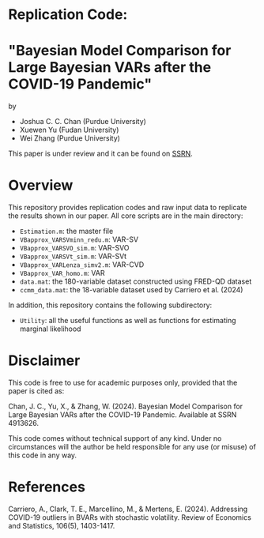 # Replication Code:
# "Bayesian Model Comparison for Large Bayesian VARs after the COVID-19 Pandemic"
by
- Joshua C. C. Chan (Purdue University)
- Xuewen Yu (Fudan University)
- Wei Zhang (Purdue University)

This paper is under review and it can be found on [SSRN](https://papers.ssrn.com/sol3/papers.cfm?abstract_id=4913626).

# Overview
This repository provides replication codes and raw input data to replicate the results shown in our paper. All core scripts are in the main directory:
- `Estimation.m`: the master file
- `VBapprox_VARSVminn_redu.m`: VAR-SV
- `VBapprox_VARSVO_sim.m`: VAR-SVO
- `VBapprox_VARSVt_sim.m`: VAR-SVt
- `VBapprox_VARLenza_simv2.m`: VAR-CVD
- `VBapprox_VAR_homo.m`: VAR
- `data.mat`: the 180-variable dataset constructed using FRED-QD dataset
- `ccmm_data.mat`: the 18-variable dataset used by Carriero et al. (2024)
  
In addition, this repository contains the following subdirectory:
- `Utility`: all the useful functions as well as functions for estimating marginal likelihood

# Disclaimer
This code is free to use for academic purposes only, provided that the paper is cited as:

Chan, J. C., Yu, X., & Zhang, W. (2024). Bayesian Model Comparison for Large Bayesian VARs after the COVID-19 Pandemic. Available at SSRN 4913626.

This code comes without technical support of any kind. Under no circumstances will the author be held responsible for any use (or misuse) of this code in any way.

# References
Carriero, A., Clark, T. E., Marcellino, M., & Mertens, E. (2024). Addressing COVID-19 outliers in BVARs with stochastic volatility. Review of Economics and Statistics, 106(5), 1403-1417.

